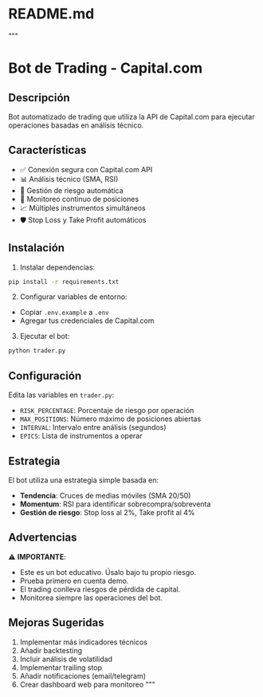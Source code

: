 # README.md
"""
# Bot de Trading - Capital.com

## Descripción
Bot automatizado de trading que utiliza la API de Capital.com para ejecutar operaciones basadas en análisis técnico.

## Características
- ✅ Conexión segura con Capital.com API
- 📊 Análisis técnico (SMA, RSI)
- 🎯 Gestión de riesgo automática
- 🔄 Monitoreo continuo de posiciones
- 📈 Múltiples instrumentos simultáneos
- 🛡️ Stop Loss y Take Profit automáticos

## Instalación

1. Instalar dependencias:
```bash
pip install -r requirements.txt
```

2. Configurar variables de entorno:
- Copiar `.env.example` a `.env`
- Agregar tus credenciales de Capital.com

3. Ejecutar el bot:
```bash
python trader.py
```

## Configuración

Edita las variables en `trader.py`:
- `RISK_PERCENTAGE`: Porcentaje de riesgo por operación
- `MAX_POSITIONS`: Número máximo de posiciones abiertas
- `INTERVAL`: Intervalo entre análisis (segundos)
- `EPICS`: Lista de instrumentos a operar

## Estrategia

El bot utiliza una estrategia simple basada en:
- **Tendencia**: Cruces de medias móviles (SMA 20/50)
- **Momentum**: RSI para identificar sobrecompra/sobreventa
- **Gestión de riesgo**: Stop loss al 2%, Take profit al 4%

## Advertencias

⚠️ **IMPORTANTE**: 
- Este es un bot educativo. Úsalo bajo tu propio riesgo.
- Prueba primero en cuenta demo.
- El trading conlleva riesgos de pérdida de capital.
- Monitorea siempre las operaciones del bot.

## Mejoras Sugeridas

1. Implementar más indicadores técnicos
2. Añadir backtesting
3. Incluir análisis de volatilidad
4. Implementar trailing stop
5. Añadir notificaciones (email/telegram)
6. Crear dashboard web para monitoreo
"""